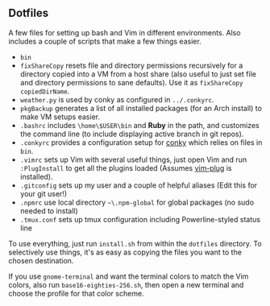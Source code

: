 ## Dotfiles

A few files for setting up bash and Vim in different environments. Also includes a couple of scripts that make a few things easier.

 * `bin`
  * `fixShareCopy` resets file and directory permissions recursively for a directory copied into a VM from a host share (also useful to just set file and directory permissions to sane defaults). Use it as `fixShareCopy copiedDirName`.
  * `weather.py` is used by conky as configured in `../.conkyrc`.
  * `pkgBackup` generates a list of all installed packages (for an Arch install) to make VM setups easier.
 * `.bashrc` includes `\home\$USER\bin` and __Ruby__ in the path, and customizes the command line (to include displaying active branch in git repos).
 * `.conkyrc` provides a configuration setup for [conky](https://wiki.archlinux.org/index.php/conky) which relies on files in `bin`.
 * `.vimrc` sets up Vim with several useful things, just open Vim and run `:PlugInstall` to get all the plugins loaded (Assumes [vim-plug](https://github.com/junegunn/vim-plug) is installed).
 * `.gitconfig` sets up my user and a couple of helpful aliases (Edit this for your git user!)
 * `.npmrc` use local directory `~\.npm-global` for global packages (no sudo needed to install)
 * `.tmux.conf` sets up tmux configuration including Powerline-styled status line

 To use everything, just run `install.sh` from within the `dotfiles` directory. To selectively use things, it's as easy as copying the files you want to the chosen destination.

 If you use `gnome-terminal` and want the terminal colors to match the Vim colors, also run `base16-eighties-256.sh`, then open a new terminal and choose the profile for that color scheme.

